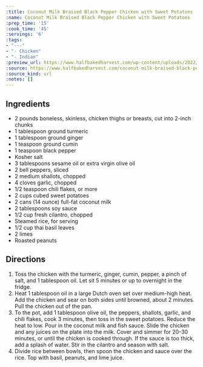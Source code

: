 ```yaml
---
:title: Coconut Milk Braised Black Pepper Chicken with Sweet Potatoes
:name: Coconut Milk Braised Black Pepper Chicken with Sweet Potatoes
:prep_time: '15'
:cook_time: '45'
:servings: '6'
:tags:
- "---"
- "- Chicken"
- "- Indian"
:preview_url: https://www.halfbakedharvest.com/wp-content/uploads/2022/01/Coconut-Milk-Braised-Black-Pepper-Chicken-with-Sweet-Potatoes-5.jpg
:source: https://www.halfbakedharvest.com/coconut-milk-braised-black-pepper-chicken/#wprm-recipe-container-116295
:source_kind: url
:notes: []
---
```


## Ingredients
- 2 pounds boneless, skinless, chicken thighs or breasts, cut into 2-inch chunks
- 1 tablespoon ground turmeric
- 1 tablespoon ground ginger
- 1 teaspoon ground cumin
- 1 teaspoon black pepper
- Kosher salt
- 3 tablespoons sesame oil or extra virgin olive oil
- 2  bell peppers, sliced
- 2  medium shallots, chopped
- 4 cloves garlic, chopped
- 1/2 teaspoon chili flakes, or more
- 2 cups cubed sweet potatoes
- 2 cans (14 ounce) full-fat coconut milk
- 2 tablespoons soy sauce
- 1/2 cup fresh cilantro, chopped
- Steamed rice, for serving
- 1/2 cup thai basil leaves
- 2  limes
- Roasted peanuts


## Directions
1. Toss the chicken with the turmeric, ginger, cumin, pepper, a pinch of salt, and 1 tablespoon oil. Let sit 5 minutes or up to overnight in the fridge.
2. Heat 1 tablespoon oil in a large Dutch oven set over medium-high heat. Add the chicken and sear on both sides until browned, about 2 minutes. Pull the chicken out of the pan.
3. To the pot, add 1 tablespoon olive oil, the peppers, shallots, garlic, and chili flakes, cook 3 minutes, then toss in the sweet potatoes. Reduce the heat to low. Pour in the coconut milk and fish sauce. Slide the chicken and any juices on the plate into the milk. Cover and simmer for 20-30 minutes, or until the chicken is cooked through. If the sauce is too thick, add a splash of water. Stir in the cilantro and season with salt.
4. Divide rice between bowls, then spoon the chicken and sauce over the rice. Top with basil, peanuts, and lime juice.
